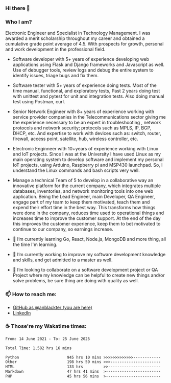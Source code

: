 ### Hi there 👋

### Who I am?
Electronic Engineer and Specialist in Technology Management. I was awarded a merit scholarship throughout my career and obtained a cumulative grade point average of 4.5. With prospects for growth, personal and work development in the professional field. 

* Software developer with 5+ years of experience developing web applications using Flask and Django frameworks and Javascript as well. Use of debugger tools, review logs and debug the entire system to identify issues, triage bugs and fix them.
* Software tester with 5+ years of experience doing tests. Most of the time manual, functional, and exploratory tests, Past 2 years doing test with unittest and pytest for unit and integration tests. Also doing manual test using Postman, curl.
* Senior Network Engineer with 8+ years of experience working with service provider companies in the Telecommunications sector giving me the experience necessary to be an expert in troubleshooting , network protocols and network security; protocols such as MPLS, IP, BGP, DHCP, etc. And expertise to work with devices such as: switch, router, firewall, access point, satellite, hub, wireless controller, etc.
* Electronic Enginneer with 10+years of experience working with Linux and IoT projects. Since I was at the University I have used Linux as my main operating system to develop software and implement my personal IoT projects, using Arduino, Raspberry pi and MSP430 launchpad. So, I understand the Linux commands and bash scripts very well.
* Manage a technical Team of 5 to develop in a collaborative way an innovative platform for the current company, which integrates multiple databases, inventories, and network monitoring tools into one web application. Being the Lead Engineer, main Developer, QA Engineer, engage part of my team to keep them motivated, teach them and expend their effort time in the best way. This transforms how things were done in the company, reduces time used to operational things and increases time to improve the customer support. At the end of the day this improves the customer experience, keep them to bet motivated to continue to our company, so earnings increase.

* 🌱 I’m currently learning Go, React, Node.js, MongoDB and more thing, all the time I'm learning.
* 🔭 I’m currently working to improve my software development knowledge and skills, and get admitted to a master as well.
* 💼 I’m looking to collaborate on a software development project or QA Project where my knowledge can be helpful to create new things and/or solve problems, be sure thing are doing with quality as well.

### 📫 How to reach me: 
* [GitHub as @anblackter (you are here)](https://github.com/anblackter)
* [LinkedIn](https://www.linkedin.com/in/angel-henao-322209ba)

### :coffee: Those're my Wakatime times:
<!--START_SECTION:waka-->

```txt
From: 14 June 2021 - To: 25 June 2025

Total Time: 1,582 hrs 16 mins

Python                     945 hrs 10 mins >>>>>>>>>>>>>------------   53.06 %
Other                      198 hrs 59 mins >>>----------------------   11.17 %
HTML                       133 hrs         >>-----------------------   07.47 %
Markdown                   47 hrs 41 mins  >------------------------   02.68 %
PHP                        45 hrs 56 mins  >------------------------   02.58 %
```

<!--END_SECTION:waka-->
